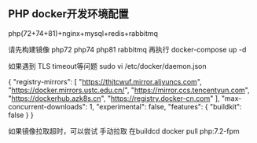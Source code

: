 ## PHP docker开发环境配置
php(72+74+81)+nginx+mysql+redis+rabbitmq

请先构建镜像 php72 php74 php81 rabbitmq 
再执行 docker-compose up -d

如果遇到 TLS timeout等问题
sudo vi /etc/docker/daemon.json

{
    "registry-mirrors": [
        "https://thjtcwuf.mirror.aliyuncs.com",
        "https://docker.mirrors.ustc.edu.cn/",
        "https://mirror.ccs.tencentyun.com",
        "https://dockerhub.azk8s.cn",
        "https://registry.docker-cn.com"
    ],
    "max-concurrent-downloads": 1,
    "experimental": false,
    "features": {
        "buildkit": false
    }
}

如果镜像拉取超时，可以尝试 手动拉取 在buildcd 
docker pull php:7.2-fpm

